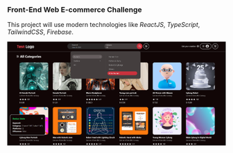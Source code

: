 ### Front-End Web E-commerce Challenge

This project will use modern technologies like *ReactJS*, *TypeScript*, *TailwindCSS*, *Firebase*.


![Preview](https://raw.githubusercontent.com/lenn0n/lenn0n/main/Screenshot%202024-09-30%200406022.png)
